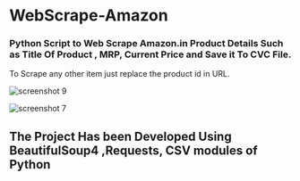 # WebScrape-Amazon

### Python Script to Web Scrape Amazon.in Product Details Such as Title Of Product , MRP, Current Price and Save it To CVC File.
To Scrape any other item just replace the product id in URL.


![screenshot 9](https://user-images.githubusercontent.com/42651995/44599772-fe977e00-a7f4-11e8-967b-d37575b2da5d.png)

![screenshot 7](https://user-images.githubusercontent.com/42651995/44599789-0a834000-a7f5-11e8-8a8d-44d5bbdecb67.png)

## The Project Has been Developed Using BeautifulSoup4 ,Requests, CSV modules of Python

